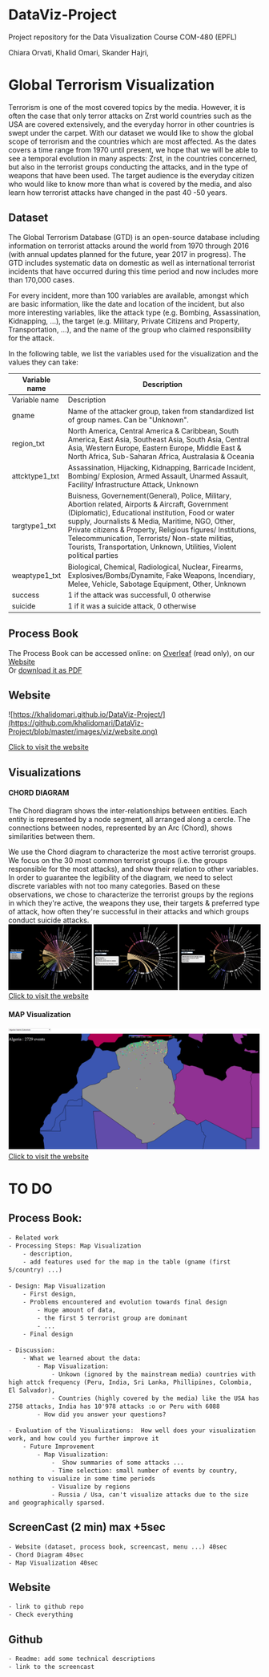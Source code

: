 # DataViz-Project
Project repository for the Data Visualization Course COM-480 (EPFL)

Chiara Orvati,
Khalid Omari,
Skander Hajri,

# Global Terrorism Visualization

Terrorism is one of the most covered topics by the media. However, it is often the case that only terror attacks on Zrst world countries such as the USA are covered extensively, and the everyday horror in other countries is swept under the carpet. With our dataset we would like to show the global scope of terrorism and the countries which are most affected. As the dates covers a time range from 1970 until present, we hope that we will be able to see a temporal evolution in many aspects: Zrst, in the countries concerned, but also in the terrorist groups conducting the attacks, and in the type of weapons that have been used.
The target audience is the everyday citizen who would like to know more than what is covered by the media, and also learn how terrorist attacks have changed in the past 40 -50 years.


## Dataset

The Global Terrorism Database (GTD) is an open-source database including information on terrorist attacks around the world from 1970 through 2016 (with annual updates planned for the future, year 2017 in progress). The GTD includes systematic data on domestic as well as international terrorist incidents that have occurred during this time period and now includes more than 170,000 cases.

For every incident, more than 100 variables are available, amongst which are basic information, like the date and location of the incident, but also more interesting variables, like the attack type (e.g. Bombing, Assassination, Kidnapping, ...), the target (e.g. Military, Private Citizens and Property, Transportation, ...), and the name of the group who claimed responsibility for the attack.

In the following table, we list the variables used for the visualization and the values they can take:

| Variable name       				| Description |
| ----------------------------------| ---------------------------------- |
| Variable name	|	Description| 
| gname	|	Name of the attacker group, taken from standardized list of group names. Can be "Unknown".| 
| region_txt	|	North America, Central America & Caribbean, South America, East Asia, Southeast Asia, South Asia, Central Asia, Western Europe, Eastern Europe, Middle East & North Africa, Sub-Saharan Africa, Australasia & Oceania| 
| attcktype1_txt	|	Assassination, Hijacking, Kidnapping, Barricade Incident, Bombing/ Explosion, Armed Assault, Unarmed Assault, Facility/ Infrastructure Attack, Unknown| 
| targtype1_txt	|	Buisness, Governement(General), Police, Military, Abortion related, Airports & Aircraft, Government (Diplomatic), Educational institution, Food or water supply, Journalists & Media, Maritime, NGO, Other, Private citizens & Property, Religious figures/ Institutions, Telecommunication, Terrorists/ Non-state militias, Tourists, Transportation, Unknown, Utilities, Violent political parties| 
| weaptype1_txt	|	Biological, Chemical, Radiological, Nuclear, Firearms, Explosives/Bombs/Dynamite, Fake Weapons, Incendiary, Melee, Vehicle, Sabotage Equipment, Other, Unknown| 
| success	|	1 if the attack was successfull, 0 otherwise| 
| suicide	|	1 if it was a suicide attack, 0 otherwise|

## Process Book
The Process Book can be accessed online:
on [Overleaf](https://www.overleaf.com/read/jntyybhvyjrb) (read only), 
on our [Website](https://khalidomari.github.io/DataViz-Project/processbook.html) <br />
Or [download it as PDF](https://khalidomari.github.io/DataViz-Project/vizReport.pdf) <br />

## Website
![https://khalidomari.github.io/DataViz-Project/](https://github.com/khalidomari/DataViz-Project/blob/master/images/viz/website.png)

[Click to visit the website](https://khalidomari.github.io/DataViz-Project/)

## Visualizations

#### CHORD DIAGRAM
The Chord diagram shows the inter-relationships between entities. Each entity is represented by a node segment, all arranged along a cercle. The connections between nodes, represented by an Arc (Chord), shows similarities between them.

We use the Chord diagram to characterize the most active terrorist groups. We focus on the 30 most common terrorist groups (i.e. the groups responsible for the most attacks), and show their relation to other variables. In order to guarantee the legibility of the diagram, we need to select discrete variables with not too many categories. Based on these observations, we chose to characterize the terrorist groups by the regions in which they're active, the weapons they use, their targets \& preferred type of attack, how often they're successful in their attacks and which groups conduct suicide attacks.
![Chord](https://github.com/khalidomari/DataViz-Project/blob/master/images/viz/chord_all.png)
[Click to visit the website](https://khalidomari.github.io/DataViz-Project/)

#### MAP Visualization
![Map Visualization](https://github.com/khalidomari/DataViz-Project/blob/master/images/viz/map.png)
[Click to visit the website](https://khalidomari.github.io/DataViz-Project/)


# TO DO
## Process Book:
	- Related work
	- Processing Steps: Map Visualization
		- description, 
		- add features used for the map in the table (gname (first 5/country) ...)
	
	- Design: Map Visualization
		- First design, 
		- Problems encountered and evolution towards final design
			- Huge amount of data, 
			- the first 5 terrorist group are dominant
			- ...
		- Final design

	- Discussion:
		- What we learned about the data:
			- Map Visualization:
				- Unkown (ignored by the mainstream media) countries with high attck frequency (Peru, India, Sri Lanka, Phillipines, Colombia, El Salvador), 
				- Countries (highly covered by the media) like the USA has 2758 attacks, India has 10'978 attacks :o or Peru with 6088
			- How did you answer your questions?

	- Evaluation of the Visualizations:  How well does your visualization work, and how could you further improve it
		- Future Improvement
			- Map Visualization:
				-  Show summaries of some attacks ...
				- Time selection: small number of events by country, nothing to visualize in some time periods
				- Visualize by regions
				- Russia / Usa, can't visualize attacks due to the size and geographically sparsed.


## ScreenCast (2 min) max +5sec
	- Website (dataset, process book, screencast, menu ...) 40sec
	- Chord Diagram 40sec
	- Map Visualization 40sec
## Website
	- link to github repo
	- Check everything
## Github
	- Readme: add some technical descriptions
	- link to the screencast

